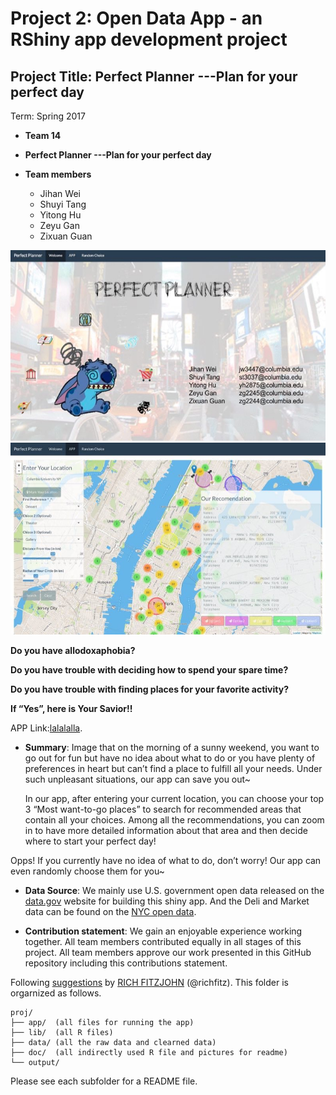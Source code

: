  # Project 2: Open Data App - an RShiny app development project

## Project Title: Perfect Planner ---Plan for your perfect day

Term: Spring 2017

+ **Team 14**
+ **Perfect Planner ---Plan for your perfect day**

+ **Team members**
	+ Jihan Wei
	+ Shuyi Tang
	+ Yitong Hu
	+ Zeyu Gan
	+ Zixuan Guan

![screenshot](doc/screenshot_firstpage.jpg)
![screenshot](doc/map_screenshot.jpg)


**Do you have allodoxaphobia?** 

**Do you have trouble with deciding how to spend your spare time?** 

**Do you have trouble with finding places for your favorite activity?** 

**If “Yes”, here is Your Savior!!** 

APP Link:[lalalalla]( https://nycopendata.socrata.com/).



+ **Summary**: 
 Image that on the morning of a sunny weekend, you want to go out for fun but have no idea about what to do or you have plenty of preferences in heart but can’t find a place to fulfill all your needs. Under such unpleasant situations, our app can save you out~ 

  In our app, after entering your current location, you can choose your top 3 “Most want-to-go places” to search for recommended areas that contain all your choices. Among all the recommendations, you can zoom in to have more detailed information about that area and then decide where to start your perfect day! 

 Opps! If you currently have no idea of what to do, don’t worry! Our app can even randomly choose them for you~



+ **Data Source**: 
 We mainly use U.S. government open data released on the [data.gov](https://data.gov/) website for building this shiny app. And the Deli and Market data can be found on the [NYC open data]( https://nycopendata.socrata.com/). 


+ **Contribution statement**: 
 We gain an enjoyable experience working together. All team members contributed equally in all stages of this project. All team members approve our work presented in this GitHub repository including this contributions statement. 

Following [suggestions](http://nicercode.github.io/blog/2013-04-05-projects/) by [RICH FITZJOHN](http://nicercode.github.io/about/#Team) (@richfitz). This folder is orgarnized as follows.

```
proj/
├── app/  (all files for running the app)
├── lib/  (all R files)
├── data/ (all the raw data and clearned data)
├── doc/  (all indirectly used R file and pictures for readme)
└── output/ 
```

Please see each subfolder for a README file.

